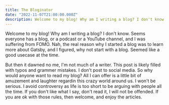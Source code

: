 ```yaml
---
title: The Bloginator
date: "2022-11-07T21:00:00.000Z"
description: Welcome to my blog! Why am I writing a blog? I don't know. Seems everyone has a blog, or a podcast or a YouTube channel, and I was suffering from FOMO.
---
```


Welcome to my blog! Why am I writing a blog? I don't know. Seems everyone has a blog, or a podcast or a YouTube channel, and I was suffering from FOMO. Nah, the real reason why I started a blog was to learn more about Gatsby, and I figured, why not start with a blog. Seemed like a good usecase at the time.

But then it dawned no me, I'm not much of a writer. This post is likely filled with typos and grammer mistakes. I don't post to social media. So why would anyone want to read my blog? All I can offer is a little bit of amuzement and laughter regardin this crazy world around us. I won't be serious. I avoid controversy as life is too short to be arguing with people all the time. If you don't like what I say, don't read it, I will not be offended. If you are ok with those rules, then welcome, and enjoy the articles.
